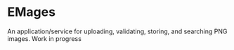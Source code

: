 # EMages

An application/service for uploading, validating, storing, and searching 
PNG images. Work in progress
